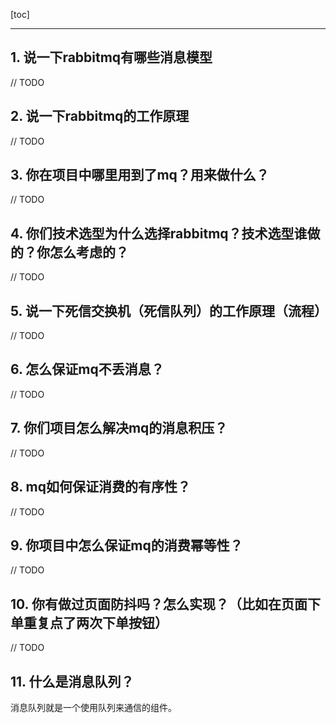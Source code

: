 [toc]

---

## 1. 说一下rabbitmq有哪些消息模型

// TODO



## 2. 说一下rabbitmq的工作原理

// TODO



## 3. 你在项目中哪里用到了mq？用来做什么？

// TODO



## 4. 你们技术选型为什么选择rabbitmq？技术选型谁做的？你怎么考虑的？

// TODO



## 5. 说一下死信交换机（死信队列）的工作原理（流程）

// TODO



## 6. 怎么保证mq不丢消息？

// TODO



## 7. 你们项目怎么解决mq的消息积压？

// TODO



## 8. mq如何保证消费的有序性？

// TODO



## 9. 你项目中怎么保证mq的消费幂等性？

// TODO



## 10. 你有做过页面防抖吗？怎么实现？（比如在页面下单重复点了两次下单按钮）

// TODO



## 11. 什么是消息队列？

消息队列就是一个使用队列来通信的组件。
